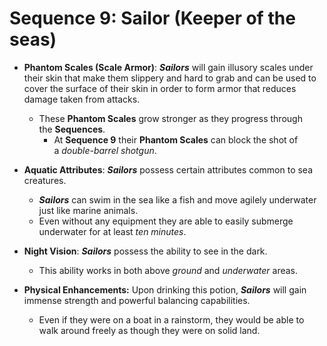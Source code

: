 # Sequence 9: Sailor (Keeper of the seas)
- **Phantom Scales (Scale Armor)**: _**Sailors**_ will gain illusory scales under their skin that make them slippery and hard to grab and can be used to cover the surface of their skin in order to form armor that reduces damage taken from attacks.
    - These **Phantom Scales** grow stronger as they progress through the **Sequences**.
        - At **Sequence 9** their **Phantom Scales** can block the shot of a _double-barrel shotgun_.
- **Aquatic Attributes**: _**Sailors**_ possess certain attributes common to sea creatures.
    - _**Sailors**_ can swim in the sea like a fish and move agilely underwater just like marine animals.
    - Even without any equipment they are able to easily submerge underwater for at least _ten minutes_.
- **Night Vision**: _**Sailors**_ possess the ability to see in the dark.
    - This ability works in both above _ground_ and _underwater_ areas.

- **Physical Enhancements:** Upon drinking this potion, _**Sailors**_ will gain immense strength and powerful balancing capabilities.
    - Even if they were on a boat in a rainstorm, they would be able to walk around freely as though they were on solid land.